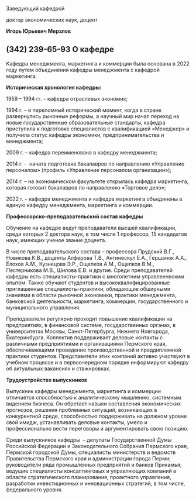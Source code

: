 Заведующий кафедрой
   

 доктор экономических наук, доцент
   

**Игорь Юрьевич Мерзлов** 
  

 (342) 239-65-93
О кафедре
--------------------------------------------------------------------------------------------------------------





 Кафедра менеджмента, маркетинга и коммерции была основана в 2022 году путем объединения кафедры менеджмента с кафедрой маркетинга.
   

  

**Историческая хронология кафедры:** 
  

 1959 – 1994 гг. – кафедра отраслевых экономик;
   

 1994 г. – в переломный исторический момент, когда в стране развернулись рыночные реформы, а научный мир начал переход на новые государственные образовательные стандарты, кафедра приступила к подготовке специалистов с квалификацией «Менеджер» и получила статус кафедры экономики, предпринимательства и менеджмента;
   

 2009 г. – кафедра переименована в кафедру менеджмента;
   

 2014 г. -  начата подготовка бакалавров по направлению «Управление персоналом» (профиль «Управление персоналом организации»);
   

 2014 г. – на экономическом факультете открылась кафедра маркетинга, которая готовит бакалавров по направлению «Торговое дело»;
   

 2022 г. – кафедра менеджмента и кафедра маркетинга объединены в единую кафедру менеджмента, маркетинга и коммерции.
   

  

**Профессорско-преподавательский состав кафедры** 
  

 Обучение на кафедре ведут преподаватели высшей квалификации, среди которых 2 доктора наук, в том числе 1 профессор, 15 кандидатов наук, имеющих ученое звание доцента.
   

  

 В числе преподавательского состава – профессора Прудский В.Г., Новикова К.В., доценты Алферова Т.В., Антинескул Е.А., Гершанок А.А., Ёлохов А.М., Кузнецова Э.Р., Ощепков А.М., Ощепков В.М., Пестерникова М.В., Шилова Е.В. и другие. Среди преподавателей кафедры есть специалисты-практики с многолетним управленческим опытом. Также обучают студентов и высококвалифицированные приглашенные специалисты-практики, обладающие обширными знаниями в области рыночной экономики, практики менеджмента, банковской деятельности, маркетинга, коммерции, государственного и муниципального управления.
   

  

 Преподаватели регулярно проходят повышение квалификации на предприятиях, в финансовой системе, государственных органах, в университетах Москвы, Санкт-Петербурга, Нижнего Новгорода, Екатеринбурга. Коллектив поддерживает деловые контакты с различными предприятиями и организациями Пермского края, обеспечивающими проведение производственной и преддипломной практики студентов. Представители этих компаний активно участвуют в учебном процессе и в первоочередном порядке информируют кафедру об актуальных вакансиях и стажировках.
   

  

**Трудоустройство выпускников** 
  

 Выпускник кафедры менеджмента, маркетинга и коммерции отличается способностью к аналитическому мышлению, системным видением бизнеса. Он обретает навыки составления экономических прогнозов, решения проблемных ситуаций, возникающих в конкурентной среде, способностью поддерживать на должном уровне свой имидж, устанавливать деловые контакты, умело и профессионально вести переговоры и аргументировать свою позицию.
   

  

 Среди выпускников кафедры  – депутаты Государственной Думы Российской Федерации и Законодательного Собрания Пермского края, Пермской городской Думы, специалисты министерств и ведомств Правительства Пермского края и администрации города Перми; руководители ряда промышленных предприятий и банков Прикамья; ведущие специалисты консалтинговых и управляющих компаний в области стратегического планирования, проектного управления, разработки инвестиционных и инновационных стратегий, в том числе, федерального уровня.